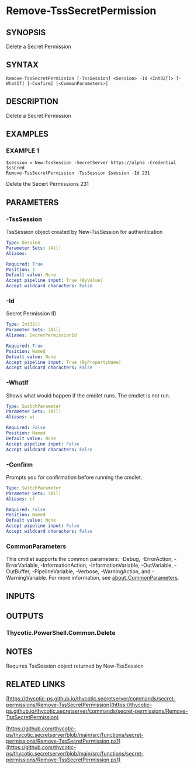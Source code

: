 # Remove-TssSecretPermission

## SYNOPSIS
Delete a Secret Permission

## SYNTAX

```
Remove-TssSecretPermission [-TssSession] <Session> -Id <Int32[]> [-WhatIf] [-Confirm] [<CommonParameters>]
```

## DESCRIPTION
Delete a Secret Permission

## EXAMPLES

### EXAMPLE 1
```
$session = New-TssSession -SecretServer https://alpha -Credential $ssCred
Remove-TssSecretPermission -TssSession $session -Id 231
```

Delete the Secert Permissions 231

## PARAMETERS

### -TssSession
TssSession object created by New-TssSession for authentication

```yaml
Type: Session
Parameter Sets: (All)
Aliases:

Required: True
Position: 1
Default value: None
Accept pipeline input: True (ByValue)
Accept wildcard characters: False
```

### -Id
Secret Permission ID

```yaml
Type: Int32[]
Parameter Sets: (All)
Aliases: SecretPermissionId

Required: True
Position: Named
Default value: None
Accept pipeline input: True (ByPropertyName)
Accept wildcard characters: False
```

### -WhatIf
Shows what would happen if the cmdlet runs.
The cmdlet is not run.

```yaml
Type: SwitchParameter
Parameter Sets: (All)
Aliases: wi

Required: False
Position: Named
Default value: None
Accept pipeline input: False
Accept wildcard characters: False
```

### -Confirm
Prompts you for confirmation before running the cmdlet.

```yaml
Type: SwitchParameter
Parameter Sets: (All)
Aliases: cf

Required: False
Position: Named
Default value: None
Accept pipeline input: False
Accept wildcard characters: False
```

### CommonParameters
This cmdlet supports the common parameters: -Debug, -ErrorAction, -ErrorVariable, -InformationAction, -InformationVariable, -OutVariable, -OutBuffer, -PipelineVariable, -Verbose, -WarningAction, and -WarningVariable. For more information, see [about_CommonParameters](http://go.microsoft.com/fwlink/?LinkID=113216).

## INPUTS

## OUTPUTS

### Thycotic.PowerShell.Common.Delete
## NOTES
Requires TssSession object returned by New-TssSession

## RELATED LINKS

[https://thycotic-ps.github.io/thycotic.secretserver/commands/secret-permissions/Remove-TssSecretPermission](https://thycotic-ps.github.io/thycotic.secretserver/commands/secret-permissions/Remove-TssSecretPermission)

[https://github.com/thycotic-ps/thycotic.secretserver/blob/main/src/functions/secret-permissions/Remove-TssSecretPermission.ps1](https://github.com/thycotic-ps/thycotic.secretserver/blob/main/src/functions/secret-permissions/Remove-TssSecretPermission.ps1)

